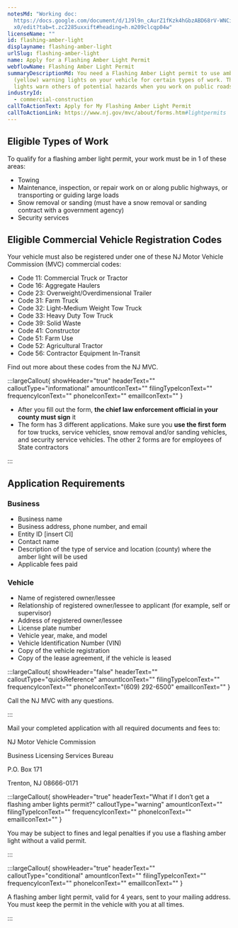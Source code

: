 ```yaml
---
notesMd: "Working doc:
  https://docs.google.com/document/d/1J9l9n_cAurZ1fKzk4hGbzABD68rV-WNCi_4q_rImQ\
  x0/edit?tab=t.zc2285uxxift#heading=h.m209clcqp04w"
licenseName: ""
id: flashing-amber-light
displayname: flashing-amber-light
urlSlug: flashing-amber-light
name: Apply for a Flashing Amber Light Permit
webflowName: Flashing Amber Light Permit
summaryDescriptionMd: You need a Flashing Amber Light permit to use amber
  (yellow) warning lights on your vehicle for certain types of work. These
  lights warn others of potential hazards when you work on public roads.
industryId:
  - commercial-construction
callToActionText: Apply for My Flashing Amber Light Permit
callToActionLink: https://www.nj.gov/mvc/about/forms.htm#lightpermits
---
```

## Eligible Types of Work

To qualify for a flashing amber light permit, your work must be in 1 of these areas:

* Towing
* Maintenance, inspection, or repair work on or along public highways, or transporting or guiding large loads 
* Snow removal or sanding (must have a snow removal or sanding contract with a government agency)
* Security services

## Eligible Commercial Vehicle Registration Codes

Your vehicle must also be registered under one of these NJ Motor Vehicle Commission (MVC) commercial codes:

* Code 11: Commercial Truck or Tractor
* Code 16: Aggregate Haulers 
* Code 23: Overweight/Overdimensional Trailer 
* Code 31: Farm Truck
* Code 32: Light-Medium Weight Tow Truck
* Code 33: Heavy Duty Tow Truck
* Code 39: Solid Waste 
* Code 41: Constructor 
* Code 51:  Farm Use 
* Code 52: Agricultural Tractor
* Code 56: Contractor Equipment In-Transit 

Find out more about these codes from the NJ MVC. 

:::largeCallout{ showHeader="true" headerText="" calloutType="informational" amountIconText="" filingTypeIconText="" frequencyIconText="" phoneIconText="" emailIconText="" }

* After you fill out the form, **the chief law enforcement official in your county must sign** it
* The form has 3 different applications. Make sure you **use the first form** for tow trucks, service vehicles, snow removal and/or sanding vehicles, and security service vehicles. The other 2 forms are for employees of State contractors

:::

## Application Requirements

### Business

* Business name
* Business address, phone number, and email
* Entity ID \[insert CI] 
* Contact name
* Description of the type of service and location (county) where the amber light will be used
* Applicable fees paid



### Vehicle 

* Name of registered owner/lessee
* Relationship of registered owner/lessee to applicant (for example, self or supervisor)
* Address of registered owner/lessee 
* License plate number
* Vehicle year, make, and model
* Vehicle Identification Number (VIN)
* Copy of the vehicle registration
* Copy of the lease agreement, if the vehicle is leased

:::largeCallout{ showHeader="false" headerText="" calloutType="quickReference" amountIconText="" filingTypeIconText="" frequencyIconText="" phoneIconText="(609) 292-6500" emailIconText="" }

Call the NJ MVC with any questions.

:::

Mail your completed application with all required documents and fees to:

NJ Motor Vehicle Commission

Business Licensing Services Bureau

P.O. Box 171

Trenton, NJ 08666-0171

:::largeCallout{ showHeader="true" headerText="What if I don’t get a flashing amber lights permit?" calloutType="warning" amountIconText="" filingTypeIconText="" frequencyIconText="" phoneIconText="" emailIconText="" }

You may be subject to fines and legal penalties if you use a flashing amber light without a valid permit.

:::

:::largeCallout{ showHeader="true" headerText="" calloutType="conditional" amountIconText="" filingTypeIconText="" frequencyIconText="" phoneIconText="" emailIconText="" }

A flashing amber light permit, valid for 4 years, sent to your mailing address. You must keep the permit in the vehicle with you at all times.

:::